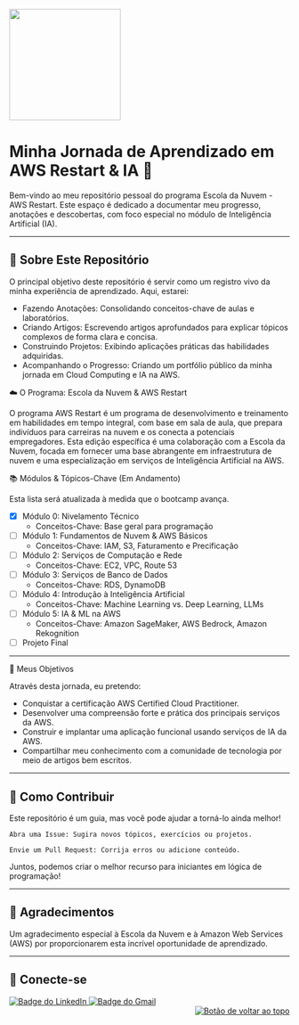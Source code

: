 <a id="top"></a>
<img src="https://img.shields.io/badge/Progresso-14.28%25-red" width="200" />
# Minha Jornada de Aprendizado em AWS Restart & IA 🚀

Bem-vindo ao meu repositório pessoal do programa Escola da Nuvem - AWS Restart. Este espaço é dedicado a documentar meu progresso, anotações e descobertas, com foco especial no módulo de Inteligência Artificial (IA).

---

## 📖 Sobre Este Repositório

O principal objetivo deste repositório é servir como um registro vivo da minha experiência de aprendizado. Aqui, estarei:
* Fazendo Anotações: Consolidando conceitos-chave de aulas e laboratórios.
* Criando Artigos: Escrevendo artigos aprofundados para explicar tópicos complexos de forma clara e concisa.
* Construindo Projetos: Exibindo aplicações práticas das habilidades adquiridas.
* Acompanhando o Progresso: Criando um portfólio público da minha jornada em Cloud Computing e IA na AWS.

☁️ O Programa: Escola da Nuvem & AWS Restart

O programa AWS Restart é um programa de desenvolvimento e treinamento em habilidades em tempo integral, com base em sala de aula, que prepara indivíduos para carreiras na nuvem e os conecta a potenciais empregadores. Esta edição específica é uma colaboração com a Escola da Nuvem, focada em fornecer uma base abrangente em infraestrutura de nuvem e uma especialização em serviços de Inteligência Artificial na AWS.

📚 Módulos & Tópicos-Chave (Em Andamento)

Esta lista será atualizada à medida que o bootcamp avança.
* [x] Módulo 0: Nivelamento Técnico
  * Conceitos-Chave: Base geral para programação
* [ ] Módulo 1: Fundamentos de Nuvem & AWS Básicos
  * Conceitos-Chave: IAM, S3, Faturamento e Precificação
* [ ] Módulo 2: Serviços de Computação e Rede
  * Conceitos-Chave: EC2, VPC, Route 53
* [ ] Módulo 3: Serviços de Banco de Dados
  * Conceitos-Chave: RDS, DynamoDB
* [ ] Módulo 4: Introdução à Inteligência Artificial
  * Conceitos-Chave: Machine Learning vs. Deep Learning, LLMs
* [ ] Módulo 5: IA & ML na AWS
  * Conceitos-Chave: Amazon SageMaker, AWS Bedrock, Amazon Rekognition
* [ ] Projeto Final

---

🎯 Meus Objetivos

Através desta jornada, eu pretendo:
* Conquistar a certificação AWS Certified Cloud Practitioner.
* Desenvolver uma compreensão forte e prática dos principais serviços da AWS.
* Construir e implantar uma aplicação funcional usando serviços de IA da AWS.
* Compartilhar meu conhecimento com a comunidade de tecnologia por meio de artigos bem escritos.

---
## 🤝 Como Contribuir

Este repositório é um guia, mas você pode ajudar a torná-lo ainda melhor!

    Abra uma Issue: Sugira novos tópicos, exercícios ou projetos.

    Envie um Pull Request: Corrija erros ou adicione conteúdo.

Juntos, podemos criar o melhor recurso para iniciantes em lógica de programação!

---

## 🙏 Agradecimentos

Um agradecimento especial à Escola da Nuvem e à Amazon Web Services (AWS) por proporcionarem esta incrível oportunidade de aprendizado.

---

## 🔗 Conecte-se

<div align="left">
  <a href="https://www.linkedin.com/in/seu-nome-de-perfil/" target="_blank">
    <img src="https://img.shields.io/badge/LinkedIn-0077B5?style=for-the-badge&logo=linkedin&logoColor=white" alt="Badge do LinkedIn">
  </a>
  <a href="mailto:seu-email@gmail.com">
    <img src="https://img.shields.io/badge/Gmail-D14836?style=for-the-badge&logo=gmail&logoColor=white" alt="Badge do Gmail">
  </a>
</div>

<div align="right">
  <a href="#top">
    <img src="https://img.shields.io/badge/-Voltar%20ao%20Topo-lightgrey?style=for-the-badge" alt="Botão de voltar ao topo">
  </a>
</div>

#
